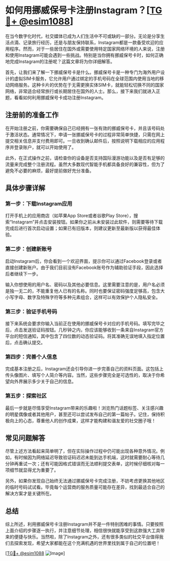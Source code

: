 # 如何用挪威保号卡注册Instagram？[[TG💪+ @esim1088](https://t.me/s/esim1088)]

在当今数字化时代，社交媒体已成为人们生活中不可或缺的一部分。无论是分享生活点滴、记录旅行经历，还是与朋友保持联系，Instagram都是一款备受欢迎的应用程序。然而，对于一些居住在国外或需要使用特定国家网络环境的人来说，注册和使用Instagram可能会遇到一些挑战。特别是当你拥有挪威保号卡时，如何正确地完成Instagram的注册呢？这篇文章将为你详细解答。

首先，让我们来了解一下挪威保号卡是什么。挪威保号卡是一种专门为海外用户设计的虚拟SIM卡服务，它允许用户通过绑定的手机号码在全球范围内使用当地的移动网络服务。这种卡片的优势在于无需更换实体SIM卡，就能轻松切换不同的国家网络，非常适合经常旅行或长期居住在国外的人士。那么，接下来我们就进入正题，看看如何利用挪威保号卡成功注册Instagram。

## 注册前的准备工作

在开始注册之前，你需要确保自己已经拥有一张有效的挪威保号卡，并且该号码处于激活状态。通常情况下，申请一张挪威保号卡的过程非常简单快捷，只需在网上提交相关信息并支付费用即可。一旦收到确认邮件后，按照说明下载相应的应用程序并登录账户，就可以开始使用了。

此外，在正式操作之前，请检查你的设备是否支持国际漫游功能以及是否有足够的流量来完成整个注册流程。虽然大多数现代智能手机都具备良好的兼容性，但为了避免不必要的麻烦，最好提前做好充分准备。

## 具体步骤详解

### 第一步：下载Instagram应用
打开手机上的应用商店（如苹果App Store或者谷歌Play Store），搜索“Instagram”并点击安装按钮。如果你之前从未安装过此软件，则需要等待下载完成后进行首次启动设置；如果已有旧版本，则建议更新至最新版以获得最佳体验。

### 第二步：创建新账号
启动Instagram后，你会看到一个欢迎界面，提示你可以通过Facebook登录或者直接创建新账户。由于我们目前没有Facebook账号作为辅助验证手段，因此选择后者继续下一步。

输入你想使用的用户名、密码以及其他必要信息。这里需要注意的是，用户名必须是独一无二的，不能重复他人已有的名称。同时也要保证密码强度足够高，包含大小写字母、数字及特殊字符等多种元素组合，这样可以有效保护个人隐私安全。

### 第三步：验证手机号码
接下来系统会要求你输入当前正在使用的挪威保号卡对应的手机号码。填写完毕之后，点击发送验证码按钮。几秒钟之内，你应该能够收到一条来自Instagram官方平台的短信通知，其中包含了四位数的动态验证码。将其准确无误地填入指定位置后，点击确认提交。

### 第四步：完善个人信息
完成基本注册之后，Instagram还会引导你进一步完善自己的资料页面。这包括上传头像图片、填写个人简介等内容。当然，这些步骤完全是可选性的，取决于你希望向外界展示多少关于自己的信息。

### 第五步：探索社区
最后一步就是尽情享受Instagram带来的乐趣啦！浏览热门话题标签、关注感兴趣的明星偶像或者其他用户，甚至还可以尝试发布自己的第一篇帖子。记住，保持积极向上的心态，尊重他人的创作成果，这样才能构建和谐友爱的社交圈子哦！

## 常见问题解答

尽管上述方法看起来简单明了，但在实际操作过程中仍可能出现各种意外情况。例如，有时候因为网络延迟导致验证码迟迟未能到达手机端，这时就需要耐心等待几分钟再重试一次；还有可能因格式错误而无法顺利提交表单，这时候仔细核对每一项细节就显得尤为重要了。

另外，如果你发现自己始终无法通过挪威保号卡完成注册，不妨考虑更换其他地区的临时号码试试看。毕竟每个运营商的服务质量可能存在差异，找到最适合自己的解决方案才是关键所在。

## 总结

综上所述，利用挪威保号卡注册Instagram并不是一件特别困难的事情。只要按照上面介绍的步骤逐一执行，并注意细节处理，相信很快就能享受到这款强大工具带来的便捷与快乐。当然啦，除了Instagram之外，还有很多类似的社交平台值得我们去探索发现，希望大家都能在这个充满机遇的世界里找到属于自己的位置吧！

[[TG💪+ @esim1088](https://t.me/s/esim1088) ![Image](https://i.postimg.cc/4NQfJmqS/Snipaste-2025-05-13-00-14-12.png)]